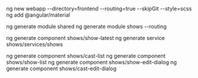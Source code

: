 

ng new webapp --directory=frontend --routing=true --skipGit --style=scss
ng add @angular/material

ng generate module shared
ng generate module shows --routing

ng generate component shows/show-latest
ng generate service shows/services/shows

ng generate component shows/cast-list
ng generate component shows/show-list
ng generate component shows/show-edit-dialog
ng generate component shows/cast-edit-dialog